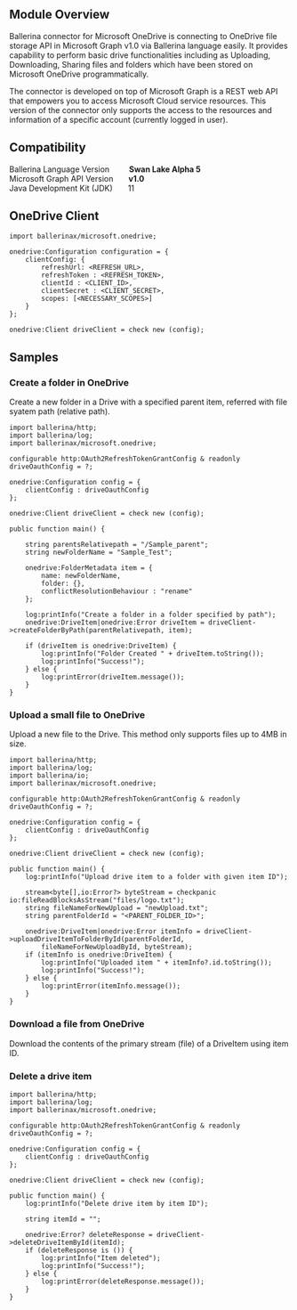 ## Module Overview
Ballerina connector for Microsoft OneDrive is connecting to OneDrive file storage API in Microsoft Graph v1.0 via Ballerina 
language easily. It provides capability to perform basic drive functionalities including as Uploading, Downloading, 
Sharing files and folders which have been stored on Microsoft OneDrive programmatically. 

The connector is developed on top of Microsoft Graph is a REST web API that empowers you to access Microsoft Cloud 
service resources. This version of the connector only supports the access to the resources and information of a specific 
account (currently logged in user).

## Compatibility
Ballerina Language Version&nbsp;&nbsp;&nbsp;&nbsp;&nbsp;&nbsp;&nbsp;&nbsp;&nbsp;**Swan Lake Alpha 5**<br/>
Microsoft Graph API Version&nbsp;&nbsp;&nbsp;&nbsp;&nbsp;&nbsp; **v1.0**<br/>
Java Development Kit (JDK)&nbsp;&nbsp;&nbsp;&nbsp;&nbsp;&nbsp;&nbsp;11                    

## OneDrive Client
```ballerina
import ballerinax/microsoft.onedrive;

onedrive:Configuration configuration = {
    clientConfig: {
        refreshUrl: <REFRESH_URL>,
        refreshToken : <REFRESH_TOKEN>,
        clientId : <CLIENT_ID>,
        clientSecret : <CLIENT_SECRET>,
        scopes: [<NECESSARY_SCOPES>]
    }
};

onedrive:Client driveClient = check new (config);
```
## Samples
### Create a folder in OneDrive
Create a new folder in a Drive with a specified parent item, referred with file syatem path (relative path).

```
import ballerina/http;
import ballerina/log;
import ballerinax/microsoft.onedrive;

configurable http:OAuth2RefreshTokenGrantConfig & readonly driveOauthConfig = ?;

onedrive:Configuration config = {
    clientConfig : driveOauthConfig
};

onedrive:Client driveClient = check new (config);

public function main() {

    string parentsRelativepath = "/Sample_parent"; 
    string newFolderName = "Sample_Test";

    onedrive:FolderMetadata item = {
        name: newFolderName,
        folder: {},
        conflictResolutionBehaviour : "rename"
    };

    log:printInfo("Create a folder in a folder specified by path");
    onedrive:DriveItem|onedrive:Error driveItem = driveClient->createFolderByPath(parentRelativepath, item);

    if (driveItem is onedrive:DriveItem) {
        log:printInfo("Folder Created " + driveItem.toString());
        log:printInfo("Success!");
    } else {
        log:printError(driveItem.message());
    }
}
```

### Upload a small file to OneDrive
Upload a new file to the Drive. This method only supports files up to 4MB in size.
```ballerina
import ballerina/http;
import ballerina/log;
import ballerina/io;
import ballerinax/microsoft.onedrive;

configurable http:OAuth2RefreshTokenGrantConfig & readonly driveOauthConfig = ?;

onedrive:Configuration config = {
    clientConfig : driveOauthConfig
};

onedrive:Client driveClient = check new (config);

public function main() {
    log:printInfo("Upload drive item to a folder with given item ID");

    stream<byte[],io:Error?> byteStream = checkpanic io:fileReadBlocksAsStream("files/logo.txt");
    string fileNameForNewUpload = "newUpload.txt";
    string parentFolderId = "<PARENT_FOLDER_ID>";

    onedrive:DriveItem|onedrive:Error itemInfo = driveClient->uploadDriveItemToFolderById(parentFolderId, 
        fileNameForNewUploadById, byteStream);
    if (itemInfo is onedrive:DriveItem) {
        log:printInfo("Uploaded item " + itemInfo?.id.toString());
        log:printInfo("Success!");
    } else {
        log:printError(itemInfo.message());
    }
}
```

### Download a file from OneDrive
Download the contents of the primary stream (file) of a DriveItem using item ID.



### Delete a drive item

```ballerina
import ballerina/http;
import ballerina/log;
import ballerinax/microsoft.onedrive;

configurable http:OAuth2RefreshTokenGrantConfig & readonly driveOauthConfig = ?;

onedrive:Configuration config = {
    clientConfig : driveOauthConfig
};

onedrive:Client driveClient = check new (config);

public function main() {
    log:printInfo("Delete drive item by item ID");

    string itemId = "";

    onedrive:Error? deleteResponse = driveClient->deleteDriveItemById(itemId);
    if (deleteResponse is ()) {
        log:printInfo("Item deleted");
        log:printInfo("Success!");
    } else {
        log:printError(deleteResponse.message());
    }
}
```